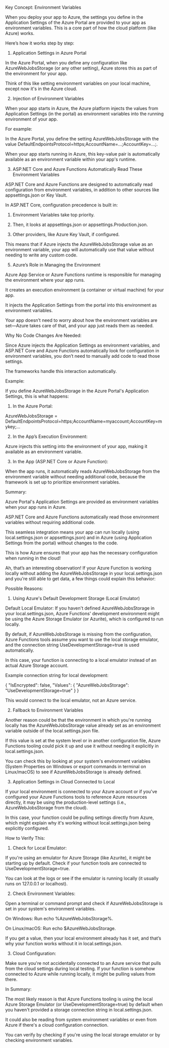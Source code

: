 Key Concept: Environment Variables

When you deploy your app to Azure, the settings you define in the Application Settings of the Azure Portal are provided to your app as environment variables. This is a core part of how the cloud platform (like Azure) works.

Here’s how it works step by step:

1. Application Settings in Azure Portal

In the Azure Portal, when you define any configuration like AzureWebJobsStorage (or any other setting), Azure stores this as part of the environment for your app.

Think of this like setting environment variables on your local machine, except now it's in the Azure cloud.


2. Injection of Environment Variables

When your app starts in Azure, the Azure platform injects the values from Application Settings (in the portal) as environment variables into the running environment of your app.

For example:

In the Azure Portal, you define the setting AzureWebJobsStorage with the value DefaultEndpointsProtocol=https;AccountName=...;AccountKey=...;.

When your app starts running in Azure, this key-value pair is automatically available as an environment variable within your app's runtime.



3. ASP.NET Core and Azure Functions Automatically Read These Environment Variables

ASP.NET Core and Azure Functions are designed to automatically read configuration from environment variables, in addition to other sources like appsettings.json or Key Vault.

In ASP.NET Core, configuration precedence is built in:

1. Environment Variables take top priority.


2. Then, it looks at appsettings.json or appsettings.Production.json.


3. Other providers, like Azure Key Vault, if configured.




This means that if Azure injects the AzureWebJobsStorage value as an environment variable, your app will automatically use that value without needing to write any custom code.



5. Azure’s Role in Managing the Environment

Azure App Service or Azure Functions runtime is responsible for managing the environment where your app runs.

It creates an execution environment (a container or virtual machine) for your app.

It injects the Application Settings from the portal into this environment as environment variables.

Your app doesn’t need to worry about how the environment variables are set—Azure takes care of that, and your app just reads them as needed.


Why No Code Changes Are Needed:

Since Azure injects the Application Settings as environment variables, and ASP.NET Core and Azure Functions automatically look for configuration in environment variables, you don’t need to manually add code to read those settings.

The frameworks handle this interaction automatically.


Example:

If you define AzureWebJobsStorage in the Azure Portal's Application Settings, this is what happens:

1. In the Azure Portal:

AzureWebJobsStorage = DefaultEndpointsProtocol=https;AccountName=myaccount;AccountKey=mykey;...



2. In the App’s Execution Environment:

Azure injects this setting into the environment of your app, making it available as an environment variable.



3. In the App (ASP.NET Core or Azure Function):

When the app runs, it automatically reads AzureWebJobsStorage from the environment variable without needing additional code, because the framework is set up to prioritize environment variables.




Summary:

Azure Portal's Application Settings are provided as environment variables when your app runs in Azure.

ASP.NET Core and Azure Functions automatically read those environment variables without requiring additional code.

This seamless integration means your app can run locally (using local.settings.json or appsettings.json) and in Azure (using Application Settings from the portal) without changes to the code.


This is how Azure ensures that your app has the necessary configuration when running in the cloud!


Ah, that’s an interesting observation! If your Azure Function is working locally without adding the AzureWebJobsStorage in your local.settings.json and you're still able to get data, a few things could explain this behavior:

Possible Reasons:

1. Using Azure's Default Development Storage (Local Emulator)

Default Local Emulator: If you haven't defined AzureWebJobsStorage in your local.settings.json, Azure Functions' development environment might be using the Azure Storage Emulator (or Azurite), which is configured to run locally.

By default, if AzureWebJobsStorage is missing from the configuration, Azure Functions tools assume you want to use the local storage emulator, and the connection string UseDevelopmentStorage=true is used automatically.

In this case, your function is connecting to a local emulator instead of an actual Azure Storage account.


Example connection string for local development:

{
  "IsEncrypted": false,
  "Values": {
    "AzureWebJobsStorage": "UseDevelopmentStorage=true"
  }
}

This would connect to the local emulator, not an Azure service.

2. Fallback to Environment Variables

Another reason could be that the environment in which you're running locally has the AzureWebJobsStorage value already set as an environment variable outside of the local.settings.json file.

If this value is set at the system level or in another configuration file, Azure Functions tooling could pick it up and use it without needing it explicitly in local.settings.json.


You can check this by looking at your system's environment variables (System Properties on Windows or export commands in terminal on Linux/macOS) to see if AzureWebJobsStorage is already defined.

3. Application Settings in Cloud Connected to Local

If your local environment is connected to your Azure account or if you've configured your Azure Functions tools to reference Azure resources directly, it may be using the production-level settings (i.e., AzureWebJobsStorage from the cloud).

In this case, your function could be pulling settings directly from Azure, which might explain why it's working without local.settings.json being explicitly configured.


How to Verify This:

1. Check for Local Emulator:

If you're using an emulator for Azure Storage (like Azurite), it might be starting up by default. Check if your function tools are connected to UseDevelopmentStorage=true.

You can look at the logs or see if the emulator is running locally (it usually runs on 127.0.0.1 or localhost).



2. Check Environment Variables:

Open a terminal or command prompt and check if AzureWebJobsStorage is set in your system's environment variables.

On Windows: Run echo %AzureWebJobsStorage%.

On Linux/macOS: Run echo $AzureWebJobsStorage.


If you get a value, then your local environment already has it set, and that’s why your function works without it in local.settings.json.



3. Cloud Configuration:

Make sure you're not accidentally connected to an Azure service that pulls from the cloud settings during local testing. If your function is somehow connected to Azure while running locally, it might be pulling values from there.




In Summary:

The most likely reason is that Azure Functions tooling is using the local Azure Storage Emulator (or UseDevelopmentStorage=true) by default when you haven't provided a storage connection string in local.settings.json.

It could also be reading from system environment variables or even from Azure if there's a cloud configuration connection.


You can verify by checking if you're using the local storage emulator or by checking environment variables.
